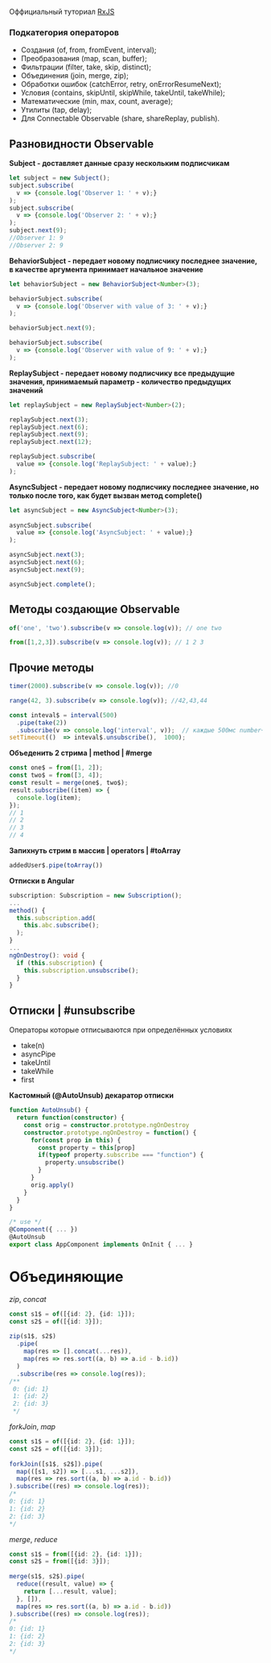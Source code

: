 Оффициальный туториал  [RxJS]([http://reactivex.io/rxjs/manual/tutorial.html](http://reactivex.io/rxjs/manual/tutorial.html))

### Подкатегория операторов
-   Создания (of, from, fromEvent, interval);
-   Преобразования (map, scan, buffer);
-   Фильтрации (filter, take, skip, distinct);
-   Объединения (join, merge, zip);
-   Обработки ошибок (catchError, retry, onErrorResumeNext);
-   Условия (contains, skipUntil, skipWhile, takeUntil, takeWhile);
-   Математические (min, max, count, average);
-   Утилиты (tap, delay);
-   Для Connectable Observable (share, shareReplay, publish).

## Разновидности Observable

**Subject - доставляет данные сразу нескольким подписчикам**
```ts
let subject = new Subject();
subject.subscribe(
  v => {console.log('Observer 1: ' + v);}
);
subject.subscribe(
  v => {console.log('Observer 2: ' + v);}
);
subject.next(9);
//Observer 1: 9
//Observer 2: 9
```
**BehaviorSubject - передает новому подписчику последнее значение, в качестве аргумента принимает начальное значение**
```ts
let behaviorSubject = new BehaviorSubject<Number>(3);

behaviorSubject.subscribe(
  v => {console.log('Observer with value of 3: ' + v);}
);

behaviorSubject.next(9);

behaviorSubject.subscribe(
  v => {console.log('Observer with value of 9: ' + v);}
);
```
**ReplaySubject - передает новому подписчику все предыдущие значения, принимаемый параметр - количество предыдущих значений**
```ts
let replaySubject = new ReplaySubject<Number>(2);

replaySubject.next(3);
replaySubject.next(6);
replaySubject.next(9);
replaySubject.next(12);

replaySubject.subscribe(
  value => {console.log('ReplaySubject: ' + value);}
);
```
**AsyncSubject - передает новому подписчику последнее значение, но только после того, как будет вызван метод complete()**
```ts
let asyncSubject = new AsyncSubject<Number>(3);
    
asyncSubject.subscribe(
  value => {console.log('AsyncSubject: ' + value);}
);

asyncSubject.next(3);
asyncSubject.next(6);
asyncSubject.next(9);

asyncSubject.complete();
```

## Методы создающие Observable
```ts
of('one', 'two').subscribe(v => console.log(v)); // one two
```
```ts
from([1,2,3]).subscribe(v => console.log(v)); // 1 2 3
```

## Прочие методы
```ts
timer(2000).subscribe(v => console.log(v)); //0
```
```ts
range(42, 3).subscribe(v => console.log(v)); //42,43,44
```
```ts
const inteval$ = interval(500)
  .pipe(take(2))
  .subscribe(v => console.log('interval', v));  // каждые 500мс number++
setTimeout(()  => inteval$.unsubscribe(),  1000);
```

**Объеденить 2 стрима | method | #merge**
```ts
const one$ = from([1, 2]);  
const two$ = from([3, 4]);  
const result = merge(one$, two$);  
result.subscribe((item) => {  
  console.log(item);  
});
// 1
// 2
// 3
// 4
```
**Запихнуть стрим в массив | operators | #toArray**
```ts
addedUser$.pipe(toArray())
```

**Отписки в Angular**
```ts
subscription: Subscription = new Subscription();
...
method() {
  this.subscription.add(  
    this.abc.subscribe();
  );
}
...
ngOnDestroy(): void {  
  if (this.subscription) {  
    this.subscription.unsubscribe();
  }
}
```
## Отписки | #unsubscribe
Операторы которые отписываются при определённых условиях
- take(n)
- asyncPipe
- takeUntil
- takeWhile
- first

**Кастомный (@AutoUnsub) декаратор отписки**
```ts
function AutoUnsub() {
  return function(constructor) {
    const orig = constructor.prototype.ngOnDestroy
    constructor.prototype.ngOnDestroy = function() {
      for(const prop in this) {
        const property = this[prop]
        if(typeof property.subscribe === "function") {
          property.unsubscribe()
        }
      }
      orig.apply()
    }
  }
}

/* use */
@Component({ ... })  
@AutoUnsub  
export class AppComponent implements OnInit { ... }
```

# Объединяющие

_zip_,  _concat_
```ts
const s1$ = of([{id: 2}, {id: 1}]);  
const s2$ = of([{id: 3}]);  
  
zip(s1$, s2$)  
  .pipe(  
    map(res => [].concat(...res)),  
    map(res => res.sort((a, b) => a.id - b.id))  
  )  
  .subscribe(res => console.log(res));  
/**  
 0: {id: 1}
 1: {id: 2}
 2: {id: 3}
 */
```
_forkJoin_, _map_
```ts
const s1$ = of([{id: 2}, {id: 1}]);  
const s2$ = of([{id: 3}]);  
  
forkJoin([s1$, s2$]).pipe(  
  map(([s1, s2]) => [...s1, ...s2]),  
  map(res => res.sort((a, b) => a.id - b.id))  
).subscribe((res) => console.log(res));  
/*  
0: {id: 1}  
1: {id: 2}  
2: {id: 3}  
*/
```
_merge_, _reduce_
```ts
const s1$ = from([{id: 2}, {id: 1}]);  
const s2$ = from([{id: 3}]);  
  
merge(s1$, s2$).pipe(  
  reduce((result, value) => {  
    return [...result, value];  
  }, []),  
  map(res => res.sort((a, b) => a.id - b.id))  
).subscribe((res) => console.log(res));  
/*  
0: {id: 1}  
1: {id: 2}  
2: {id: 3}  
*/
```
<!--stackedit_data:
eyJoaXN0b3J5IjpbMTI5ODk1NjEwNywxNzAxMTc4MTEwLDE4OT
c0NDQwMTQsLTEyNzIxMDU4NDUsMTQ2NDAxMTU1MywxODcyNzUz
NjExLDE2ODE1NDYxLDgwMjg4NTUxNywyMDkzNTk5MDk2LC0zMz
I0MzkwMzYsMTYwMzU4OTM1OSwtMjA2MDM4MTIxMiw1MzI1NDc5
NDEsLTE2NDc0MjQ2MjEsLTgxMzM1ODM2LC0xNTQzMTI1NjQ3LD
EwNjg4NjU0ODMsNzMwOTk4MTE2XX0=
-->